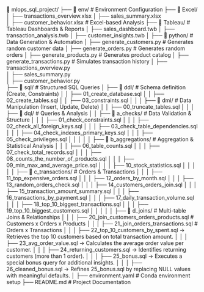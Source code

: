 📂 mlops_sql_project/
 ├── 📂 env/   # Environment Configuration
 ├── 📂 Excel/
 │    ├── transactions_overview.xlsx 
 │    ├── sales_summary.xlsx  
 │    ├── customer_behavior.xlsx  # Excel-based Analysis
 ├── 📂 Tableau/  # Tableau Dashboards & Reports
 │    ├── sales_dashboard.twb
 │    ├── transaction_analysis.twb
 │    ├── customer_insights.twb
 │
 ├── 📂 python/  # Data Generation & Automation
 │    ├── generate_customers.py  # Generates random customer data
 │    ├── generate_orders.py  # Generates random orders
 │    ├── generate_products.py  # Generates product catalog
 │    ├── generate_transactions.py  # Simulates transaction history
 │    ├── transactions_overview.py  
 │    ├── sales_summary.py  
 │    ├── customer_behavior.py  
 ├── 📂 sql/  # Structured SQL Queries
 │    ├── 📂 ddl/  # Schema definition (Create, Constraints)
 │    │    ├── 01_create_database.sql
 │    │    ├── 02_create_tables.sql
 │    │    ├── 03_constraints.sql
 │    │
 │    ├── 📂 dml/  # Data Manipulation (Insert, Update, Delete)
 │    │    ├── 00_truncate_tables.sql
 │    │
 │    ├── 📂 dql/  # Queries & Analysis
 │    │    ├── 📂 a_checks/  # Data Validation & Structure
 │    │    │    ├── 01_check_constraints.sql
 │    │    │    ├── 02_check_all_foreign_keys.sql
 │    │    │    ├── 03_check_table_dependencies.sql
 │    │    │    ├── 04_check_indexes_primary_keys.sql
 │    │    │    ├── 05_check_privileges.sql
 │    │    │
 │    │    ├── 📂 b_aggregations/  # Aggregation & Statistical Analysis
 │    │    │    ├── 06_table_counts.sql
 │    │    │    ├── 07_check_total_records.sql
 │    │    │    ├── 08_counts_the_number_of_products.sql
 │    │    │    ├── 09_min_max_and_average_price.sql
 │    │    │    ├── 10_stock_statistics.sql
 │    │    │
 │    │    ├── 📂 c_transactions/  # Orders & Transactions
 │    │    │    ├── 11_top_expensive_orders.sql
 │    │    │    ├── 12_orders_by_month.sql
 │    │    │    ├── 13_random_orders_check.sql
 │    │    │    ├── 14_customers_orders_join.sql
 │    │    │    ├── 15_transaction_amount_summary.sql
 │    │    │    ├── 16_transactions_by_payment.sql
 │    │    │    ├── 17_daily_transaction_volume.sql
 │    │    │    ├── 18_top_10_biggest_transactions.sql
 │    │    │    ├── 19_top_10_biggest_customers.sql
 │    │    │
 │    │    ├── 📂 d_joins/  # Multi-table Joins & Relationships
 │    │    │    ├── 20_join_customers_orders_products.sql  # Customers x Orders x Products
 │    │    │    ├── 21_join_orders_transactions.sql  # Orders x Transactions
 │    │    │    ├── 22_top_10_customers_by_spent.sql → Retrieves the top 10 customers based on total transaction amount.
 │    │    │    ├── 23_avg_order_value.sql → Calculates the average order value per customer.
 │    │    │    ├── 24_returning_customers.sql → Identifies returning customers (more than 1 order).
 │    │    │    ├── 25_bonus.sql → Executes a special bonus query for additional insights.
 │    │    │    ├── 26_cleaned_bonus.sql → Refines 25_bonus.sql by replacing NULL values with meaningful defaults.
 │
 ├── environment.yaml  # Conda environment setup
 ├── README.md  # Project Documentation